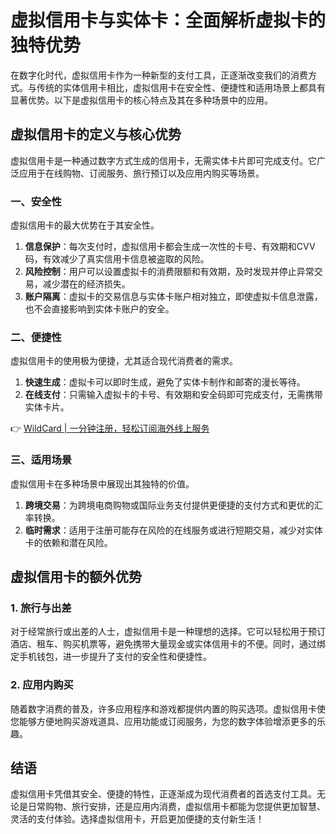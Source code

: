 # 虚拟信用卡与实体卡：全面解析虚拟卡的独特优势

在数字化时代，虚拟信用卡作为一种新型的支付工具，正逐渐改变我们的消费方式。与传统的实体信用卡相比，虚拟信用卡在安全性、便捷性和适用场景上都具有显著优势。以下是虚拟信用卡的核心特点及其在多种场景中的应用。

## 虚拟信用卡的定义与核心优势

虚拟信用卡是一种通过数字方式生成的信用卡，无需实体卡片即可完成支付。它广泛应用于在线购物、订阅服务、旅行预订以及应用内购买等场景。

### 一、安全性

虚拟信用卡的最大优势在于其安全性。

1. **信息保护**：每次支付时，虚拟信用卡都会生成一次性的卡号、有效期和CVV码，有效减少了真实信用卡信息被盗取的风险。
2. **风险控制**：用户可以设置虚拟卡的消费限额和有效期，及时发现并停止异常交易，减少潜在的经济损失。
3. **账户隔离**：虚拟卡的交易信息与实体卡账户相对独立，即使虚拟卡信息泄露，也不会直接影响到实体卡账户的安全。

### 二、便捷性

虚拟信用卡的使用极为便捷，尤其适合现代消费者的需求。

1. **快速生成**：虚拟卡可以即时生成，避免了实体卡制作和邮寄的漫长等待。
2. **在线支付**：只需输入虚拟卡的卡号、有效期和安全码即可完成支付，无需携带实体卡片。

👉 [WildCard | 一分钟注册，轻松订阅海外线上服务](https://bbtdd.com/WildCard)

### 三、适用场景

虚拟信用卡在多种场景中展现出其独特的价值。

1. **跨境交易**：为跨境电商购物或国际业务支付提供更便捷的支付方式和更优的汇率转换。
2. **临时需求**：适用于注册可能存在风险的在线服务或进行短期交易，减少对实体卡的依赖和潜在风险。

## 虚拟信用卡的额外优势

### 1. 旅行与出差

对于经常旅行或出差的人士，虚拟信用卡是一种理想的选择。它可以轻松用于预订酒店、租车、购买机票等，避免携带大量现金或实体信用卡的不便。同时，通过绑定手机钱包，进一步提升了支付的安全性和便捷性。

### 2. 应用内购买

随着数字消费的普及，许多应用程序和游戏都提供内置的购买选项。虚拟信用卡使您能够方便地购买游戏道具、应用功能或订阅服务，为您的数字体验增添更多的乐趣。

## 结语

虚拟信用卡凭借其安全、便捷的特性，正逐渐成为现代消费者的首选支付工具。无论是日常购物、旅行安排，还是应用内消费，虚拟信用卡都能为您提供更加智慧、灵活的支付体验。选择虚拟信用卡，开启更加便捷的支付新生活！